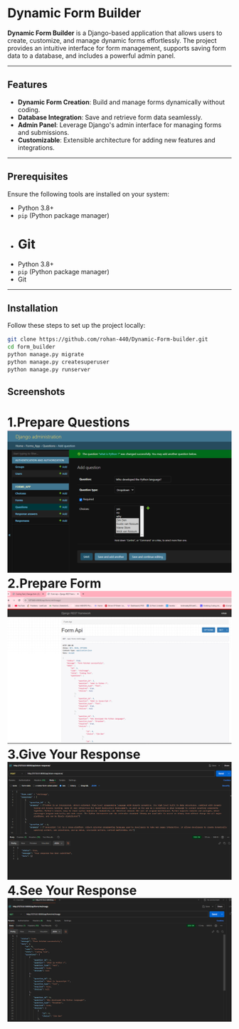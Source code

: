 # Dynamic Form Builder

**Dynamic Form Builder** is a Django-based application that allows users to create, customize, and manage dynamic forms effortlessly. The project provides an intuitive interface for form management, supports saving form data to a database, and includes a powerful admin panel.

---

## Features

- **Dynamic Form Creation**: Build and manage forms dynamically without coding.
- **Database Integration**: Save and retrieve form data seamlessly.
- **Admin Panel**: Leverage Django's admin interface for managing forms and submissions.
- **Customizable**: Extensible architecture for adding new features and integrations.

---

## Prerequisites

Ensure the following tools are installed on your system:

- Python 3.8+
- `pip` (Python package manager)
- # Git
- Python 3.8+
- `pip` (Python package manager)
- Git

---

## Installation

Follow these steps to set up the project locally:

```bash
git clone https://github.com/rohan-440/Dynamic-Form-builder.git
cd form_builder
python manage.py migrate
python manage.py createsuperuser
python manage.py runserver
```

## Screenshots

1.Prepare Questions
![Screenshot](Screenshots/questions.png)
2.Prepare Form
![Screenshot](Screenshots/form%20fetch.png)
3.Give Your Response
![Screenshot](Screenshots/store_response.png)
4.See Your Response
![Screenshot](Screenshots/response_fetch.png)
=======
